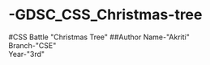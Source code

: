 # -GDSC_CSS_Christmas-tree
#CSS Battle
"Christmas Tree"
##Author
Name-"Akriti"<br>
Branch-"CSE"<br>
Year-"3rd"
